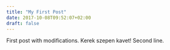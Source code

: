 ```yaml
---
title: "My First Post"
date: 2017-10-08T09:52:07+02:00
draft: false
---
```


First post with modifications. Kerek szepen kavet!
Second line.
